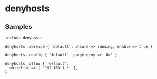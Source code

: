 denyhosts
=========

Samples
-------
```
include denyhosts
```
```
denyhosts::service { 'default': ensure => running, enable => true }
```
```
denyhosts::config { 'default': purge_deny => '8w' }
```
```
denyhosts::allow { 'default':
  whitelist => [ '192.168.1.*' ],
}
```